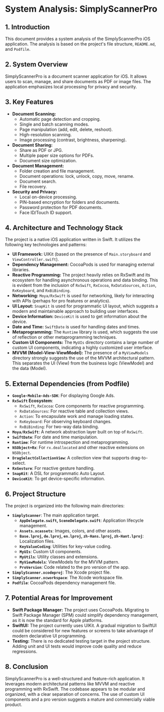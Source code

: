 
# System Analysis: SimplyScannerPro

## 1. Introduction

This document provides a system analysis of the SimplyScannerPro iOS application. The analysis is based on the project's file structure, `README.md`, and `Podfile`.

## 2. System Overview

SimplyScannerPro is a document scanner application for iOS. It allows users to scan, manage, and share documents as PDF or image files. The application emphasizes local processing for privacy and security.

## 3. Key Features

* **Document Scanning:**
    * Automatic page detection and cropping.
    * Single and batch scanning modes.
    * Page manipulation (add, edit, delete, reshoot).
    * High-resolution scanning.
    * Image processing (contrast, brightness, sharpening).
* **Document Sharing:**
    * Share as PDF or JPG.
    * Multiple paper size options for PDFs.
    * Document size optimization.
* **Document Management:**
    * Folder creation and file management.
    * Document operations: lock, unlock, copy, move, rename.
    * Document search.
    * File recovery.
* **Security and Privacy:**
    * Local on-device processing.
    * PIN-based encryption for folders and documents.
    * Password protection for PDF documents.
    * Face ID/Touch ID support.

## 4. Architecture and Technology Stack

The project is a native iOS application written in Swift. It utilizes the following key technologies and patterns:

*   **UI Framework:** UIKit (based on the presence of `Main.storyboard` and `ViewController.swift`).
*   **Dependency Management:** CocoaPods is used for managing external libraries.
*   **Reactive Programming:** The project heavily relies on RxSwift and its ecosystem for handling asynchronous operations and data binding. This is evident from the inclusion of `RxSwift`, `RxCocoa`, `RxDataSources`, `Action`, `RxKeyboard`, and `RxBiBinding`.
*   **Networking:** `Moya/RxSwift` is used for networking, likely for interacting with APIs (perhaps for pro features or analytics).
*   **UI Layout:** `SnapKit` is used for programmatic UI layout, which suggests a modern and maintainable approach to building user interfaces.
*   **Device Information:** `DeviceKit` is used to get information about the device.
*   **Date and Time:** `SwiftDate` is used for handling dates and times.
*   **Metaprogramming:** The `Runtime` library is used, which suggests the use of reflection or other metaprogramming techniques.
*   **Custom UI Components:** The `MyUIs` directory contains a large number of custom UI components, indicating a highly customized user interface.
*   **MVVM (Model-View-ViewModel):** The presence of a `MyViewModels` directory strongly suggests the use of the MVVM architectural pattern. This separates the UI (View) from the business logic (ViewModel) and the data (Model).

## 5. External Dependencies (from Podfile)

*   **`Google-Mobile-Ads-SDK`**: For displaying Google Ads.
*   **`RxSwift` Ecosystem**:
    *   `RxSwift`, `RxCocoa`: Core components for reactive programming.
    *   `RxDataSources`: For reactive table and collection views.
    *   `Action`: To encapsulate work and manage loading states.
    *   `RxKeyboard`: For observing keyboard changes.
    *   `RxBiBinding`: For two-way data binding.
*   **`Moya/RxSwift`**: A network abstraction layer built on top of `RxSwift`.
*   **`SwiftDate`**: For date and time manipulation.
*   **`Runtime`**: For runtime introspection and metaprogramming.
*   **`NSObject+Rx`**: For `rx.deallocated` and other reactive extensions on `NSObject`.
*   **`DragSelectCollectionView`**: A collection view that supports drag-to-select.
*   **`RxGesture`**: For reactive gesture handling.
*   **`SnapKit`**: A DSL for programmatic Auto Layout.
*   **`DeviceKit`**: To get device-specific information.

## 6. Project Structure

The project is organized into the following main directories:

*   **`SimplyScanner`**: The main application target.
    *   **`AppDelegate.swift`, `SceneDelegate.swift`**: Application lifecycle management.
    *   **`Assets.xcassets`**: Images, colors, and other assets.
    *   **`Base.lproj`, `de.lproj`, `en.lproj`, `zh-Hans.lproj`, `zh-Hant.lproj`**: Localization files.
    *   **`KeyValueCoding`**: Utilities for key-value coding.
    *   **`MyUIs`**: Custom UI components.
    *   **`MyUtils`**: Utility classes and extensions.
    *   **`MyViewModels`**: ViewModels for the MVVM pattern.
    *   **`ProVersion`**: Code related to the pro version of the app.
*   **`SimplyScanner.xcodeproj`**: The Xcode project file.
*   **`SimplyScanner.xcworkspace`**: The Xcode workspace file.
*   **`Podfile`**: CocoaPods dependency management file.

## 7. Potential Areas for Improvement

*   **Swift Package Manager:** The project uses CocoaPods. Migrating to Swift Package Manager (SPM) could simplify dependency management, as it is now the standard for Apple platforms.
*   **SwiftUI:** The project currently uses UIKit. A gradual migration to SwiftUI could be considered for new features or screens to take advantage of modern declarative UI programming.
*   **Testing:** There is no dedicated testing target in the project structure. Adding unit and UI tests would improve code quality and reduce regressions.

## 8. Conclusion

SimplyScannerPro is a well-structured and feature-rich application. It leverages modern architectural patterns like MVVM and reactive programming with RxSwift. The codebase appears to be modular and organized, with a clear separation of concerns. The use of custom UI components and a pro version suggests a mature and commercially viable product.
